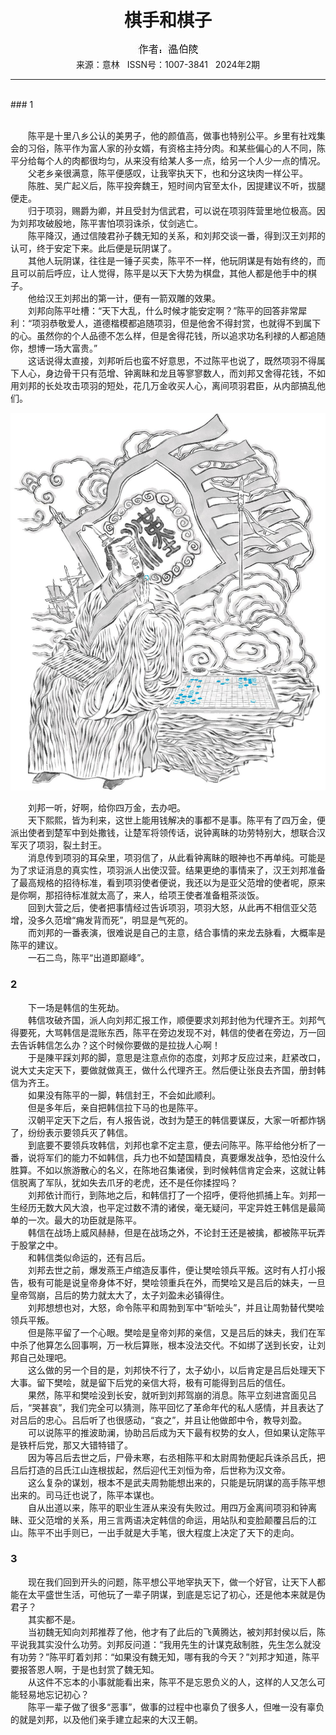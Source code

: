 # <center>棋手和棋子</center>

<div align=center><img src="https://raw.githubusercontent.com/leaguecn/magazines/main/img_authors/%25d7%25f7%25d5%25df%25a3%25ba%25ce%25c2%25b2%25ae%25c1%25ea.jpg"></div>

<center>来源：意林   ISSN号：1007-3841   2024年2期</center>

* * *

<br>### 1

  
<br>　　陈平是十里八乡公认的美男子，他的颜值高，做事也特别公平。乡里有社戏集会的习俗，陈平作为富人家的孙女婿，有资格主持分肉。和某些偏心的人不同，陈平分给每个人的肉都很均匀，从来没有给某人多一点，给另一个人少一点的情况。  
　　父老乡亲很满意，陈平便感叹，让我宰执天下，也和分这块肉一样公平。  
　　陈胜、吴广起义后，陈平投奔魏王，短时间内官至太仆，因提建议不听，拔腿便走。  
　　归于项羽，赐爵为卿，并且受封为信武君，可以说在项羽阵营里地位极高。因为刘邦攻破殷地，陈平害怕项羽诛杀，仗剑逃亡。  
　　陈平降汉，通过信陵君孙子魏无知的关系，和刘邦交谈一番，得到汉王刘邦的认可，终于安定下来。此后便是玩阴谋了。  
　　其他人玩阴谋，往往是一锤子买卖，陈平不一样，他玩阴谋是有始有终的，而且可以前后呼应，让人觉得，陈平是以天下大势为棋盘，其他人都是他手中的棋子。  
　　他给汉王刘邦出的第一计，便有一箭双雕的效果。  
　　刘邦向陈平吐槽：“天下大乱，什么时候才能安定啊？”陈平的回答非常犀利：“项羽恭敬爱人，道德楷模都追随项羽，但是他舍不得封赏，也就得不到属下的心。虽然你的个人品德不怎么样，但是舍得花钱，所以追求功名利禄的人都追随你，想博一场大富贵。”  
　　这话说得太直接，刘邦听后也蛮不好意思，不过陈平也说了，既然项羽不得属下人心，身边骨干只有范增、钟离眛和龙且等寥寥数人，而刘邦又舍得花钱，不如用刘邦的长处攻击项羽的短处，花几万金收买人心，离间项羽君臣，从内部搞乱他们。

![](https://raw.githubusercontent.com/leaguecn/magazines/main/img/yili20240237-1-l.jpg)

  
　　刘邦一听，好啊，给你四万金，去办吧。  
　　天下熙熙，皆为利来，这世上能用钱解决的事都不是事。陈平有了四万金，便派出使者到楚军中到处撒钱，让楚军将领传话，说钟离眛的功劳特别大，想联合汉军灭了项羽，裂土封王。  
　　消息传到项羽的耳朵里，项羽信了，从此看钟离眛的眼神也不再单纯。可能是为了求证消息的真实性，项羽派人出使汉营。结果更绝的事情来了，汉王刘邦准备了最高规格的招待标准，看到项羽使者便说，我还以为是亚父范增的使者呢，原来是你啊，那招待标准就太高了，来人，给项王使者准备粗茶淡饭。  
　　回到大营之后，使者把事情经过告诉项羽，项羽大怒，从此再不相信亚父范增，没多久范增“痈发背而死”，明显是气死的。  
　　而刘邦的一番表演，很难说是自己的主意，结合事情的来龙去脉看，大概率是陈平的建议。  
　　一石二鸟，陈平“出道即巅峰”。

### 2

  
　　下一场是韩信的生死劫。  
　　韩信攻破齐国，派人向刘邦汇报工作，顺便要求刘邦封他为代理齐王。刘邦气得要死，大骂韩信是混账东西，陈平在旁边发现不对，韩信的使者在旁边，万一回去告诉韩信怎么办？这个时候你要做的是拉拢人心啊！  
　　于是陳平踩刘邦的脚，意思是注意点你的态度，刘邦才反应过来，赶紧改口，说大丈夫定天下，要做就做真王，做什么代理齐王。然后便让张良去齐国，册封韩信为齐王。  
　　如果没有陈平的一脚，韩信封王，不会如此顺利。  
　　但是多年后，亲自把韩信拉下马的也是陈平。  
　　汉朝平定天下之后，有人报告说，改封为楚王的韩信要谋反，大家一听都炸锅了，纷纷表示要领兵灭了韩信。  
　　到底要不要领兵攻韩信，刘邦也拿不定主意，便去问陈平。陈平给他分析了一番，说将军们的能力不如韩信，兵力也不如楚国精良，真要爆发战争，恐怕没什么胜算。不如以旅游散心的名义，在陈地召集诸侯，到时候韩信肯定会来，这就让韩信脱离了军队，犹如失去爪牙的老虎，还不是任你揉捏吗？  
　　刘邦依计而行，到陈地之后，和韩信打了一个招呼，便将他抓捕上车。刘邦一生经历无数大风大浪，也平定过数不清的诸侯，毫无疑问，平定异姓王韩信是最简单的一次。最大的功臣就是陈平。  
　　韩信在战场上威风赫赫，但是在战场之外，不论封王还是被擒，都被陈平玩弄于股掌之中。  
　　和韩信类似命运的，还有吕后。  
　　刘邦去世之前，爆发燕王卢绾造反事件，便让樊哙领兵平叛。这时有人打小报告，极有可能是说皇帝身体不好，樊哙领重兵在外，而樊哙又是吕后的妹夫，一旦皇帝驾崩，吕后的势力就太大了，太子刘盈未必镇得住。  
　　刘邦想想也对，大怒，命令陈平和周勃到军中“斩哙头”，并且让周勃替代樊哙领兵平叛。  
　　但是陈平留了一个心眼。樊哙是皇帝刘邦的亲信，又是吕后的妹夫，我们在军中杀了他算怎么回事啊，万一秋后算账，根本没法交代。不如绑了送到长安，让刘邦自己处理吧。  
　　这么做的另一个目的是，刘邦快不行了，太子幼小，以后肯定是吕后处理天下大事。留下樊哙，就是留下后党的亲信大将，极有可能得到吕后的信任。  
　　果然，陈平和樊哙没到长安，就听到刘邦驾崩的消息。陈平立刻进宫面见吕后，“哭甚哀”，我们完全可以猜测，陈平回忆了革命年代的私人感情，并且表达了对吕后的忠心。吕后听了也很感动，“哀之”，并且让他做郎中令，教导刘盈。  
　　可以说陈平的推波助澜，协助吕后成为天下最有权势的女人，但如果认定陈平是铁杆后党，那又大错特错了。  
　　因为等吕后去世之后，尸骨未寒，右丞相陈平和太尉周勃便起兵诛杀吕氏，把吕后打造的吕氏江山连根拔起，然后迎代王刘恒为帝，后世称为汉文帝。  
　　这么复杂的谋划，根本不是武夫周勃能想出来的，只能是玩阴谋的高手陈平想出来的。司马迁也说了，陈平本谋也。  
　　自从出道以来，陈平的职业生涯从来没有失败过。用四万金离间项羽和钟离眛、亚父范增的关系，用三言两语决定韩信的命运，用站队和变脸颠覆吕后的江山。陈平不出手则已，一出手就是大手笔，很大程度上决定了天下的走向。

### 3

  
　　现在我们回到开头的问题，陈平想公平地宰执天下，做一个好官，让天下人都能在太平盛世生活，可他玩了一辈子阴谋，到底是忘记了初心，还是他本来就是伪君子？  
　　其实都不是。  
　　当初魏无知向刘邦推荐了他，他才有了此后的飞黄腾达，被刘邦封侯以后，陈平说我其实没什么功劳。刘邦反问道：“我用先生的计谋克敌制胜，先生怎么就没有功劳？”陈平盯着刘邦：“如果没有魏无知，哪有我的今天？”刘邦才知道，陈平要报答恩人啊，于是也封赏了魏无知。  
　　从这件不忘本的小事就能看出来，陈平不是忘恩负义的人，这样的人又怎么可能轻易地忘记初心？  
　　陈平一辈子做了很多“恶事”，做事的过程中也辜负了很多人，但唯一没有辜负的就是刘邦，以及他们亲手建立起来的大汉王朝。
